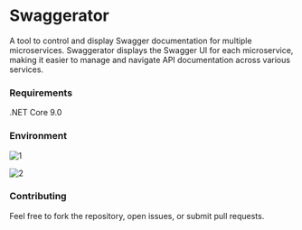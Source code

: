 # Swaggerator

A tool to control and display Swagger documentation for multiple microservices. Swaggerator displays the Swagger UI for each microservice, making it easier to manage and navigate API documentation across various services.


### Requirements
.NET Core 9.0


### Environment
![1](https://github.com/user-attachments/assets/43c54419-5ec0-434b-a165-f77b9fede649)

![2](https://github.com/user-attachments/assets/5bce9fbd-fa76-4ec1-80f3-a65d05220794)


### Contributing
Feel free to fork the repository, open issues, or submit pull requests.
